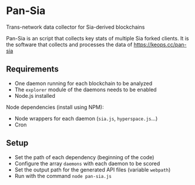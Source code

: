 # Pan-Sia
Trans-network data collector for Sia-derived blockchains

Pan-Sia is an script that collects key stats of multiple Sia forked clients. It is the software that collects and processes the data of https://keops.cc/pan-sia

## Requirements

* One daemon running for each blockchain to be analyzed
* The `explorer` module of the daemons needs to be enabled
* Node.js installed

Node dependencies (install using NPM):
* Node wrappers for each daemon (`sia.js`, `hyperspace.js`...)
* Cron

## Setup

* Set the path of each dependency (beginning of the code)
* Configure the array `daemons` with each daemon to be scored
* Set the output path for the generated API files (variable `webpath`)
* Run with the command `node pan-sia.js`
